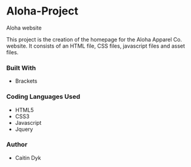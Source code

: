 # Aloha-Project
Aloha website

This project is the creation of the homepage for the Aloha Apparel Co. website. It consists of an HTML file, CSS files, javascript files and asset files.  

### Built With
  - Brackets
 
### Coding Languages Used
- HTML5
- CSS3
- Javascript
- Jquery
 
### Author
- Caitin Dyk
